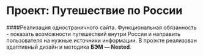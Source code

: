# Проект: Путешествие по России

####Реализация одностраничного сайта. Функциональная обязанность - показать возможности путешествий внутри России и направить пользователя на нужные источники информации. 
В проэкте реализован адаптивный дизайн и методика **БЭМ — Nested**. 